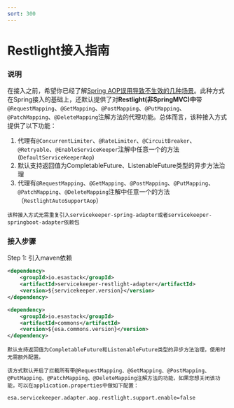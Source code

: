 ```yaml
---
sort: 300
---
```

# Restlight接入指南

### 说明

在接入之前，希望你已经了解[Spring AOP误用导致不生效的几种场景](../../tips/README.md)。此种方式在Spring接入的基础上，还默认提供了对**Restlight(非SpringMVC)中**带`@RequestMapping`、`@GetMapping`、`@PostMapping`、`@PutMapping`、`@PatchMapping`、`@DeleteMapping`注解方法的代理功能。总体而言，该种接入方式提供了以下功能：
1. 代理有`@ConcurrentLimiter`、`@RateLimiter`、`@CircuitBreaker`、`@Retryable`、`@EnableServiceKeeper`注解中任意一个的方法(`DefaultServiceKeeperAop`)
2. 默认支持返回值为CompletableFuture、ListenableFuture类型的异步方法治理
3. 代理有`@RequestMapping`、`@GetMapping`、`@PostMapping`、`@PutMapping`、`@PatchMapping`、`@DeleteMapping`注解中任意一个的方法（`RestlightAutoSupportAop`）

```note
该种接入方式无需重复引入servicekeeper-spring-adapter或者servicekeeper-springboot-adapter依赖包
```

### 接入步骤
Step 1: 引入maven依赖
```xml
<dependency>
    <groupId>io.esastack</groupId>
    <artifactId>servicekeeper-restlight-adapter</artifactId>
    <version>${servicekeeper.version}</version>
</dependency>

<dependency>
    <groupId>io.esastack</groupId>
    <artifactId>commons</artifactId>
    <version>${esa.commons.version}</version>
</dependency>
```
```note
默认支持返回值为CompletableFuture和ListenableFuture类型的异步方法治理，使用时无需额外配置。
```
```note
该方式默认开启了拦截所有带@RequestMapping、@GetMapping、@PostMapping、@PutMapping、@PatchMapping、@DeleteMapping注解方法的功能，如果您想关闭该功能，可以在application.properties中做如下配置：
```

```properties
esa.servicekeeper.adapter.aop.restlight.support.enable=false
```

